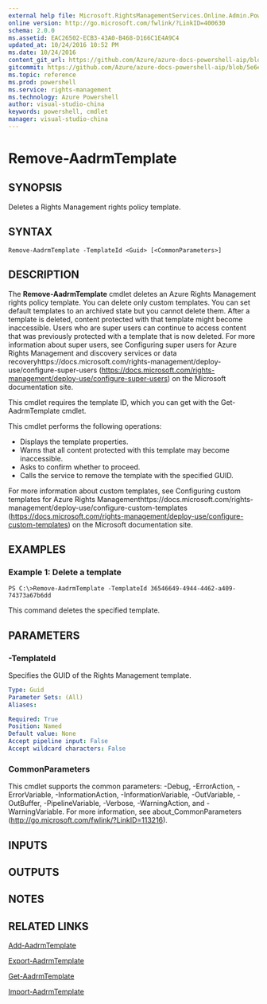 ```yaml
---
external help file: Microsoft.RightsManagementServices.Online.Admin.PowerShell.dll-Help.xml
online version: http://go.microsoft.com/fwlink/?LinkID=400630
schema: 2.0.0
ms.assetid: EAC26502-ECB3-43A0-B468-D166C1E4A9C4
updated_at: 10/24/2016 10:52 PM
ms.date: 10/24/2016
content_git_url: https://github.com/Azure/azure-docs-powershell-aip/blob/master/Azure%20Information%20Protection/AADRM%20Module/vlatest/Remove-AadrmTemplate.md
gitcommit: https://github.com/Azure/azure-docs-powershell-aip/blob/5e6ef5e3f1d6768f64c5d14aab4fd3e58b8fa0c3/Azure%20Information%20Protection/AADRM%20Module/vlatest/Remove-AadrmTemplate.md
ms.topic: reference
ms.prod: powershell
ms.service: rights-management
ms.technology: Azure Powershell
author: visual-studio-china
keywords: powershell, cmdlet
manager: visual-studio-china
---
```


# Remove-AadrmTemplate

## SYNOPSIS
Deletes a Rights Management rights policy template.

## SYNTAX

```
Remove-AadrmTemplate -TemplateId <Guid> [<CommonParameters>]
```

## DESCRIPTION
The **Remove-AadrmTemplate** cmdlet deletes an Azure Rights Management rights policy template.
You can delete only custom templates.
You can set default templates to an archived state but you cannot delete them.
After a template is deleted, content protected with that template might become inaccessible.
Users who are super users can continue to access content that was previously protected with a template that is now deleted.
For more information about super users, see Configuring super users for Azure Rights Management and discovery services or data recoveryhttps://docs.microsoft.com/rights-management/deploy-use/configure-super-users (https://docs.microsoft.com/rights-management/deploy-use/configure-super-users) on the Microsoft documentation site.

This cmdlet requires the template ID, which you can get with the Get-AadrmTemplate cmdlet.

This cmdlet performs the following operations:

- Displays the template properties.
- Warns that all content protected with this template may become inaccessible.
- Asks to confirm whether to proceed.
- Calls the service to remove the template with the specified GUID.

For more information about custom templates, see Configuring custom templates for Azure Rights Managementhttps://docs.microsoft.com/rights-management/deploy-use/configure-custom-templates (https://docs.microsoft.com/rights-management/deploy-use/configure-custom-templates) on the Microsoft documentation site.

## EXAMPLES

### Example 1: Delete a template
```
PS C:\>Remove-AadrmTemplate -TemplateId 36546649-4944-4462-a409-74373a67b6dd
```

This command deletes the specified template.

## PARAMETERS

### -TemplateId
Specifies the GUID of the Rights Management template.

```yaml
Type: Guid
Parameter Sets: (All)
Aliases: 

Required: True
Position: Named
Default value: None
Accept pipeline input: False
Accept wildcard characters: False
```

### CommonParameters
This cmdlet supports the common parameters: -Debug, -ErrorAction, -ErrorVariable, -InformationAction, -InformationVariable, -OutVariable, -OutBuffer, -PipelineVariable, -Verbose, -WarningAction, and -WarningVariable. For more information, see about_CommonParameters (http://go.microsoft.com/fwlink/?LinkID=113216).

## INPUTS

## OUTPUTS

## NOTES

## RELATED LINKS

[Add-AadrmTemplate](./Add-AadrmTemplate.md)

[Export-AadrmTemplate](./Export-AadrmTemplate.md)

[Get-AadrmTemplate](./Get-AadrmTemplate.md)

[Import-AadrmTemplate](./Import-AadrmTemplate.md)


